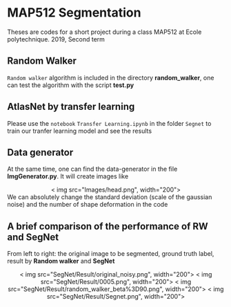 # MAP512 Segmentation
Theses are codes for a short project during a class MAP512 at Ecole polytechnique. 2019, Second term

## Random Walker
```Random walker``` algorithm is included in the directory **random_walker**, one can test the algorithm with the script **test.py**

## AtlasNet by transfer learning
Please use the ```notebook``` 	```Transfer Learning.ipynb``` in the folder ```Segnet``` to train our tranfer learning model 
and see the results

## Data generator
At the same time, one can find the data-generator in the file **ImgGenerator.py**. It will create images like

<div align="center">
    < img src="Images/head.png", width="200">
</div>
We can absolutely change the standard deviation (scale of the gaussian noise) and the number of shape deformation in the code


## A brief comparison of the performance of RW and SegNet

From left to right: the original image to be segmented, ground truth label, result by  **Random walker**  and  **SegNet** 

<div align="center">
    < img src="SegNet/Result/original_noisy.png", width="200">
    < img src="SegNet/Result/0005.png", width="200">
    < img src="SegNet/Result/random_walker_beta%3D90.png", width="200">
    < img src="SegNet/Result/Segnet.png", width="200">
</div>
